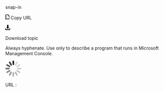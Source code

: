 # 

snap-in

![Copy URL](media/snap-in/Copy.png)
Copy URL

![Download](media/snap-in/Download.png)

Download topic

Always hyphenate. Use only to describe a program that runs in Microsoft Management Console. 

![In progress](media/snap-in/activity-large.gif)

URL :
